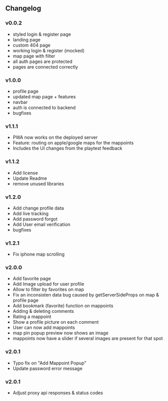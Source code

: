 ## Changelog
### v0.0.2
- styled login & register page
- landing page
- custom 404 page
- working login & register (mocked)
- map page with filter
- all auth pages are protected
- pages are connected correctly

### v1.0.0
- profile page
- updated map page + features
- navbar
- auth is connected to backend
- bugfixes

### v1.1.1
- PWA now works on the deployed server
- Feature: routing on apple/google maps for the mappoints
- Includes the UI changes from the playtest feedback

### v1.1.2
- Add license
- Update Readme
- remove unused libraries

### v1.2.0
- Add change profile data
- Add live tracking
- Add password forgot
- Add User email verification
- bugfixes

### v1.2.1
- Fix iphone map scrolling

### v2.0.0
- Add favorite page
- Add Image upload for user profile
- Allow to filter by favorites on map
- Fix an inconsisten data bug caused by getServerSideProps on map & profile page
- Add bookmark (favorite) function on mappoints
- Adding & deleting comments
- Rating a mappoint
- Show a profile picture on each comment
- User can now add mappoints
- map pin popup preview now shows an image
- mappoints now have a slider if several images are present for that spot

### v2.0.1
- Typo fix on "Add Mappoint Popup"
- Update password error message

### v2.0.1
- Adjust proxy api responses & status codes
